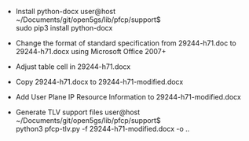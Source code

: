 
* Install python-docx
user@host ~/Documents/git/open5gs/lib/pfcp/support$ \
    sudo pip3 install python-docx

* Change the format of standard specification 
  from 29244-h71.doc to 29244-h71.docx
  using Microsoft Office 2007+

* Adjust table cell in 29244-h71.docx

* Copy 29244-h71.docx to 29244-h71-modified.docx

* Add User Plane IP Resource Information to 29244-h71-modified.docx

* Generate TLV support files
user@host ~/Documents/git/open5gs/lib/pfcp/support$ \
    python3 pfcp-tlv.py -f 29244-h71-modified.docx -o ..
